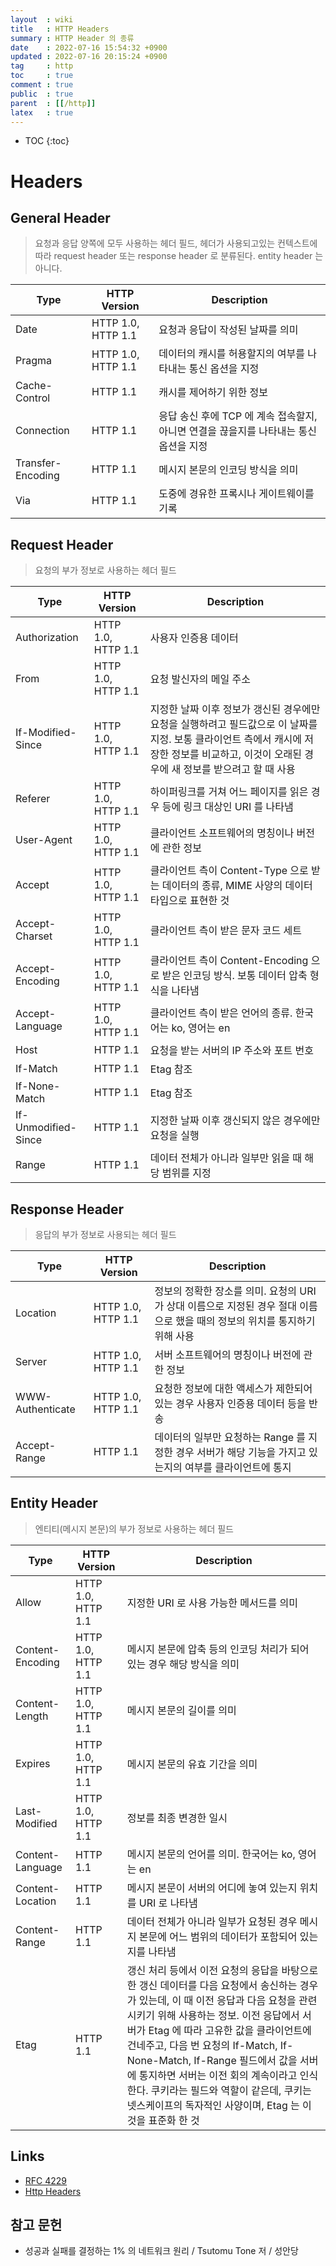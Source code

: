 ```yaml
---
layout  : wiki
title   : HTTP Headers
summary : HTTP Header 의 종류
date    : 2022-07-16 15:54:32 +0900
updated : 2022-07-16 20:15:24 +0900
tag     : http
toc     : true
comment : true
public  : true
parent  : [[/http]]
latex   : true
---
```

* TOC
{:toc}

# Headers

## General Header

> 요청과 응답 양쪽에 모두 사용하는 헤더 필드, 헤더가 사용되고있는 컨텍스트에 따라 request header 또는 response header 로 분류된다. entity header 는 아니다.

| Type | HTTP Version | Description  |
|------|--------------|--------------|
|Date  |HTTP 1.0, HTTP 1.1 | 요청과 응답이 작성된 날짜를 의미|
|Pragma|HTTP 1.0, HTTP 1.1 | 데이터의 캐시를 허용할지의 여부를 나타내는 통신 옵션을 지정|
|Cache-Control|HTTP 1.1 | 캐시를 제어하기 위한 정보|
|Connection|HTTP 1.1| 응답 송신 후에 TCP 에 계속 접속할지, 아니면 연결을 끊을지를 나타내는 통신 옵션을 지정|
|Transfer-Encoding|HTTP 1.1|메시지 본문의 인코딩 방식을 의미|
|Via|HTTP 1.1|도중에 경유한 프록시나 게이트웨이를 기록|

## Request Header

> 요청의 부가 정보로 사용하는 헤더 필드

| Type | HTTP Version | Description  |
|------|--------------|--------------|
|Authorization  |HTTP 1.0, HTTP 1.1 | 사용자 인증용 데이터|
|From| HTTP 1.0, HTTP 1.1 | 요청 발신자의 메일 주소|
|If-Modified-Since| HTTP 1.0, HTTP 1.1 | 지정한 날짜 이후 정보가 갱신된 경우에만 요청을 실행하려고 필드값으로 이 날짜를 지정. 보통 클라이언트 측에서 캐시에 저장한 정보를 비교하고, 이것이 오래된 경우에 새 정보를 받으려고 할 때 사용|
|Referer| HTTP 1.0, HTTP 1.1 | 하이퍼링크를 거쳐 어느 페이지를 읽은 경우 등에 링크 대상인 URI 를 나타냄|
|User-Agent| HTTP 1.0, HTTP 1.1 | 클라이언트 소프트웨어의 명칭이나 버전에 관한 정보|
|Accept| HTTP 1.0, HTTP 1.1 | 클라이언트 측이 Content-Type 으로 받는 데이터의 종류, MIME 사양의 데이터 타입으로 표현한 것|
|Accept-Charset| HTTP 1.0, HTTP 1.1 | 클라이언트 측이 받은 문자 코드 세트|
|Accept-Encoding| HTTP 1.0, HTTP 1.1 | 클라이언트 측이 Content-Encoding 으로 받은 인코딩 방식. 보통 데이터 압축 형식을 나타냄|
|Accept-Language| HTTP 1.0, HTTP 1.1 | 클라이언트 측이 받은 언어의 종류. 한국어는 ko, 영어는 en|
|Host| HTTP 1.1 | 요청을 받는 서버의 IP 주소와 포트 번호|
|If-Match| HTTP 1.1 | Etag 참조|
|If-None-Match| HTTP 1.1 | Etag 참조|
|If-Unmodified-Since| HTTP 1.1 | 지정한 날짜 이후 갱신되지 않은 경우에만 요청을 실행|
|Range| HTTP 1.1 | 데이터 전체가 아니라 일부만 읽을 때 해당 범위를 지정|

## Response Header

> 응답의 부가 정보로 사용되는 헤더 필드

| Type | HTTP Version | Description  |
|------|--------------|--------------|
|Location  |HTTP 1.0, HTTP 1.1 | 정보의 정확한 장소를 의미. 요청의 URI 가 상대 이름으로 지정된 경우 절대 이름으로 했을 때의 정보의 위치를 통지하기 위해 사용|
|Server| HTTP 1.0, HTTP 1.1 | 서버 소프트웨어의 명칭이나 버전에 관한 정보|
|WWW-Authenticate| HTTP 1.0, HTTP 1.1 | 요청한 정보에 대한 액세스가 제한되어 있는 경우 사용자 인증용 데이터 등을 반송|
|Accept-Range| HTTP 1.1 | 데이터의 일부만 요청하는 Range 를 지정한 경우 서버가 해당 기능을 가지고 있는지의 여부를 클라이언트에 통지|

## Entity Header

> 엔티티(메시지 본문)의 부가 정보로 사용하는 헤더 필드

| Type | HTTP Version | Description  |
|------|--------------|--------------|
|Allow  |HTTP 1.0, HTTP 1.1 | 지정한 URI 로 사용 가능한 메서드를 의미|
|Content-Encoding  |HTTP 1.0, HTTP 1.1 | 메시지 본문에 압축 등의 인코딩 처리가 되어 있는 경우 해당 방식을 의미|
|Content-Length  |HTTP 1.0, HTTP 1.1 | 메시지 본문의 길이를 의미|
|Expires  |HTTP 1.0, HTTP 1.1 |  메시지 본문의 유효 기간을 의미|
|Last-Modified  |HTTP 1.0, HTTP 1.1 | 정보를 최종 변경한 일시|
|Content-Language | HTTP 1.1 | 메시지 본문의 언어를 의미. 한국어는 ko, 영어는 en|
|Content-Location | HTTP 1.1 | 메시지 본문이 서버의 어디에 놓여 있는지 위치를 URI 로 나타냄|
|Content-Range | HTTP 1.1 | 데이터 전체가 아니라 일부가 요청된 경우 메시지 본문에 어느 범위의 데이터가 포함되어 있는지를 나타냄|
|Etag | HTTP 1.1 | 갱신 처리 등에서 이전 요청의 응답을 바탕으로 한 갱신 데이터를 다음 요청에서 송신하는 경우가 있는데, 이 때 이전 응답과 다음 요청을 관련시키기 위해 사용하는 정보. 이전 응답에서 서버가 Etag 에 따라 고유한 값을 클라이언트에 건네주고, 다음 번 요청의 If-Match, If-None-Match, If-Range 필드에서 값을 서버에 통지하면 서버는 이전 회의 계속이라고 인식한다. 쿠키라는 필드와 역할이 같은데, 쿠키는 넷스케이프의 독자적인 사양이며, Etag 는 이것을 표준화 한 것|

## Links

- [RFC 4229](https://www.rfc-editor.org/rfc/rfc4229)
- [Http Headers](https://developer.mozilla.org/ko/docs/Web/HTTP/Headers)

## 참고 문헌

- 성공과 실패를 결정하는 1% 의 네트워크 원리 / Tsutomu Tone 저 / 성안당